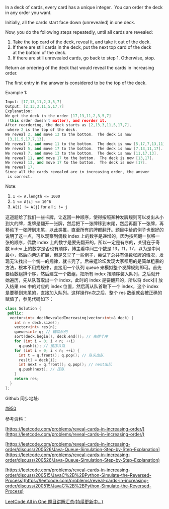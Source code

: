 In a deck of cards, every card has a unique integer.  You can order the deck in any order you want.

Initially, all the cards start face down (unrevealed) in one deck.

Now, you do the following steps repeatedly, until all cards are revealed:

1. Take the top card of the deck, reveal it, and take it out of the deck.
1. If there are still cards in the deck, put the next top card of the deck at the bottom of the deck.
1. If there are still unrevealed cards, go back to step 1. Otherwise, stop.

Return an ordering of the deck that would reveal the cards in increasing order.

The first entry in the answer is considered to be the top of the deck.

Example 1:

```cpp
Input: [17,13,11,2,3,5,7]
Output: [2,13,3,11,5,17,7]
Explanation:
We get the deck in the order [17,13,11,2,3,5,7]
 (this order doesn't matter), and reorder it.
After reordering, the deck starts as [2,13,3,11,5,17,7],
 where 2 is the top of the deck.
We reveal 2, and move 13 to the bottom.  The deck is now
 [3,11,5,17,7,13].
We reveal 3, and move 11 to the bottom.  The deck is now [5,17,7,13,11].
We reveal 5, and move 17 to the bottom.  The deck is now [7,13,11,17].
We reveal 7, and move 13 to the bottom.  The deck is now [11,17,13].
We reveal 11, and move 17 to the bottom.  The deck is now [13,17].
We reveal 13, and move 17 to the bottom.  The deck is now [17].
We reveal 17.
Since all the cards revealed are in increasing order, the answer
 is correct.
```

Note:

1. `1 <= A.length <= 1000`
1. `1 <= A[i] <= 10^6`
1. `A[i] != A[j]` for all `i != j`

这道题给了我们一些卡牌，让返回一种顺序，使得按照某种发牌规则可以发出从小到大的牌，发牌是翻开一张牌，然后把下一张牌移到末尾，然后再翻下一张牌，再移动下一张牌到末尾，以此类推，直至所有的牌都翻开。题目中给的例子也很好的说明了这一点，可以观察到偶数 index 上的数字是递增的，因为按照翻一张移一张的顺序，偶数 index 上的数字是要先翻开的，所以一定是有序的，关键在于奇数 index 上的数字是否也有顺序，博主看中间三个数是 13，11，17，以为是中间最小，然后向两边扩展，但是又举了一些例子，尝试了总共有偶数张牌的情况，发现无法找出一个统一的规律，就卡壳了。后来逛论坛发现大家都用的是简单粗暴的方法，根本不用找规律，直接用一个队列 queue 来模拟整个发牌规则即可。首先要给数组排个序，然后建立一个数组，把所有 index 按顺序装入队列，之后就开始遍历，先从队首取出一个 index，此时的 index 是要翻开的，所以将 deck\[i\] 放入结果 res 中的对应的 index 位置，然后再从队首取下一个 index，这个 index 是要移到末尾的，直接加入队列。这样操作n次之后，整个 res 数组就会被正确的赋值了，参见代码如下：

```cpp
class Solution {
 public:
  vector<int> deckRevealedIncreasing(vector<int>& deck) {
    int n = deck.size();
    vector<int> res(n);
    queue<int> q; // 辅助队列
    sort(deck.begin(), deck.end()); // 先排个序
    for (int i = 0; i < n; ++i)
      q.push(i); // 按序入队
    for (int i = 0; i < n; ++i) {
      int t = q.front(); q.pop(); // 队头出队
      res[t] = deck[i];
      int next = q.front(); q.pop(); // next出队
      q.push(next); // 压队
    }
    return res;
  }
};
```

Github 同步地址:

[#950](https://github.com/grandyang/leetcode/issues/950)

参考资料：

[https://leetcode.com/problems/reveal-cards-in-increasing-order/](https://leetcode.com/problems/reveal-cards-in-increasing-order/)

[https://leetcode.com/problems/reveal-cards-in-increasing-order/discuss/200526/Java-Queue-Simulation-Step-by-Step-Explanation](https://leetcode.com/problems/reveal-cards-in-increasing-order/discuss/200526/Java-Queue-Simulation-Step-by-Step-Explanation)

[https://leetcode.com/problems/reveal-cards-in-increasing-order/discuss/200515/JavaC%2B%2BPython-Simulate-the-Reversed-Process](https://leetcode.com/problems/reveal-cards-in-increasing-order/discuss/200515/JavaC%2B%2BPython-Simulate-the-Reversed-Process)

[LeetCode All in One 题目讲解汇总(持续更新中...)](https://www.cnblogs.com/grandyang/p/4606334.html)
